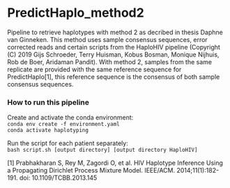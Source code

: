 # PredictHaplo_method2

Pipeline to retrieve haplotypes with method 2 as decribed in thesis Daphne van Ginneken. This method uses sample consensus sequences, error corrected reads and certain scripts from the HaploHIV pipeline (Copyright (C) 2019  Gijs Schroeder, Terry Huisman, Kobus Bosman, Monique Nijhuis, Rob de Boer, Aridaman Pandit). With method 2, samples from the same replicate are provided with the same reference sequence for PredictHaplo[1], this reference sequence is the consensus of both sample consensus sequences.

### How to run this pipeline
Create and activate the conda environment:  
`conda env create -f environment.yaml`  
`conda activate haplotyping`  

Run the script for each patient separately:  
`bash script.sh [output directory] [output directory HaploHIV]`

[1] Prabhakharan S, Rey M, Zagordi O, et al. HIV Haplotype Inference Using a Propagating Dirichlet Process Mixture Model. IEEE/ACM. 2014;11(1):182-191. doi: 10.1109/TCBB.2013.145
